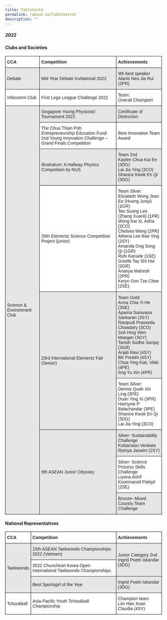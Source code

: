 ```yaml
---
title: Tabletest4
permalink: /about-us/Tabletest4/
description: ""
---
```

##### 2022

#### Clubs and Societies

<style type="text/css">
.tg  {border-collapse:collapse;border-spacing:0;}
.tg td{border-color:black;border-style:solid;border-width:1px;font-family:Arial, sans-serif;font-size:14px;
  overflow:hidden;padding:10px 5px;word-break:normal;}
.tg th{border-color:black;border-style:solid;border-width:1px;font-family:Arial, sans-serif;font-size:14px;
  font-weight:normal;overflow:hidden;padding:10px 5px;word-break:normal;}
.tg .tg-l2bf{background-color:#FFF;color:#222;font-weight:bold;text-align:left;vertical-align:top}
.tg .tg-h5mn{background-color:#E6E6E6;color:#222;text-align:left;vertical-align:middle}
.tg .tg-1ppo{background-color:#FFF;color:#222;text-align:left;vertical-align:middle}
</style>
<table class="tg">
<thead>
  <tr>
    <th class="tg-l2bf"><span style="font-weight:700">CCA </span></th>
    <th class="tg-l2bf"><span style="font-weight:700">Competition </span></th>
    <th class="tg-l2bf"><span style="font-weight:700">Achievements</span></th>
  </tr>
</thead>
<tbody>
  <tr>
    <td class="tg-h5mn">Debate</td>
    <td class="tg-h5mn">Mid Year Debate Invitational 2022</td>
    <td class="tg-h5mn">9th best speaker<br><span style="font-weight:inherit">Alanis Neo Jia Rui (2PR)</span></td>
  </tr>
  <tr>
    <td class="tg-1ppo">Infocomm Club</td>
    <td class="tg-1ppo">First Lego League Challenge 2022</td>
    <td class="tg-1ppo">Team:<br>Overall Champion</td>
  </tr>
  <tr>
    <td class="tg-h5mn" rowspan="9">Science &amp; Environment Club</td>
    <td class="tg-h5mn">Singapore Young Physicists’ Tournament 2022</td>
    <td class="tg-h5mn">Certificate of Distinction</td>
  </tr>
  <tr>
    <td class="tg-1ppo">The Chua Thian Poh Entrepreneurship Education Fund: 2nd Young Innovation Challenge – Grand Finals Competition</td>
    <td class="tg-1ppo">Best Innovation Team Award</td>
  </tr>
  <tr>
    <td class="tg-h5mn">Illustratum: A Hallway Physics Competition by NUS</td>
    <td class="tg-h5mn">Team 2nd<br><span style="font-weight:inherit">Kaylen  Chua Kai En (3DG)</span><br>Lai Jia  Ying (3CO)<br><span style="font-weight:inherit">Shanice Kwok En Qi (3DG)</span></td>
  </tr>
  <tr>
    <td class="tg-1ppo">20th Elementz Science Competition Project (junior)</td>
    <td class="tg-1ppo">Team Silver:<br>Elizabeth Wong Jean Ee (Huang Junyi) (1GR)<br>Teo Suang Lee (Zhang Xuanli) (1PR)<br>Wong Kai Xi, Adria (2CO)<br>Chelsea Wong (2PR)<br>Athena Lee Rae Ying (2SY)<br>Amanda Ong Song Qi (1GR)<br>Ruhi Kanade (1SE)<br>Giselle Tay Shi Hui (2GR)<br>Ananya Mahesh (2PR)<br>Keryn Oon Tze Chee (2SE)</td>
  </tr>
  <tr>
    <td class="tg-h5mn" rowspan="2">23rd International Elementz Fair (Senior)</td>
    <td class="tg-h5mn">Team Gold:<br>Anna Chia Yi He (3SE)<br>Aparna Saravana Sankaran (3SY)<br>Ravipudi Praseeda Chowdary (3CO)<br>Soh Hing Wen Maegan (3GY)<br>Tanish Sudha Sanjay (3GR)<br>Anjali Ravi (4SY)<br>BK Preethi (4SY)<br>Chua Ying Kiat, Vikki (4PE)<br><span style="font-weight:inherit">Sng Yu Xin (4PR)</span></td>
  </tr>
  <tr>
    <td class="tg-1ppo">Team Silver:<br>Denise Quah Xin Ling (3PE)<br>Duan Ying Xi (3PR)<br>Harriynie P Balachandar (3PE)<br>Shanice Kwok En Qi (3DG)<br>Lai Jia Ying (3CO)</td>
  </tr>
  <tr>
    <td class="tg-h5mn" rowspan="3">9th ASEAN Junior Odyssey</td>
    <td class="tg-h5mn">Silver- Sustainability Challenge<br>Kottamasu Venkata Ramya Jaswini (2SY)</td>
  </tr>
  <tr>
    <td class="tg-1ppo">Silver- Science Process Skills Challenge<br>Liyana Ashif Koorimannil Pattiyil (2SE)</td>
  </tr>
  <tr>
    <td class="tg-h5mn">Bronze- Mixed Country Team Challenge</td>
  </tr>
</tbody>
</table>

#### National Representatives

<style type="text/css">
.tg  {border-collapse:collapse;border-spacing:1;}
.tg td{border-color:black;border-style:solid;border-width:1px;font-family:Arial, sans-serif;font-size:14px;
  overflow:hidden;padding:10px 5px;word-break:normal;}
.tg th{border-color:black;border-style:solid;border-width:1px;font-family:Arial, sans-serif;font-size:14px;
  font-weight:normal;overflow:hidden;padding:10px 5px;word-break:normal;}
.tg .tg-l2bf{background-color:#FFF;color:#222;font-weight:bold;text-align:left;vertical-align:top}
.tg .tg-h5mn{background-color:#E6E6E6;color:#222;text-align:left;vertical-align:middle}
.tg .tg-1ppo{background-color:#FFF;color:#222;text-align:left;vertical-align:middle}
</style>
<table class="tg">
<thead>
  <tr>
    <th class="tg-l2bf"><span style="font-weight:700">CCA </span></th>
    <th class="tg-l2bf"><span style="font-weight:700">Competition </span></th>
    <th class="tg-l2bf"><span style="font-weight:700">Achievements</span></th>
  </tr>
</thead>
<tbody>
  <tr>
    <td class="tg-h5mn" rowspan="3">Taekwondo</td>
    <td class="tg-h5mn">15th ASEAN Taekwondo Championships 2022 (Vietnam)</td>
    <td class="tg-h5mn" rowspan="2">Junior Category 2nd<br>Ingrid Poetri iskandar (3DG)</td>
  </tr>
  <tr>
    <td class="tg-1ppo">2022 Chuncheon Korea Open International Taekwondo Championships.</td>
  </tr>
  <tr>
    <td class="tg-h5mn">Best Sportsgirl of the Year</td>
    <td class="tg-h5mn">Ingrid Poetri Iskandar (3DG)</td>
  </tr>
  <tr>
    <td class="tg-1ppo">Tchoukball</td>
    <td class="tg-1ppo">Asia-Pacific Youth Tchoukball Championship</td>
    <td class="tg-1ppo">Champion team<br>Lim Han Xuan Claudia (4SY)</td>
  </tr>
</tbody>
</table>